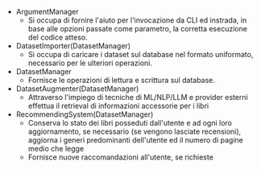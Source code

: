 - ArgumentManager
	- Si occupa di fornire l'aiuto per l'invocazione da CLI ed instrada, in base alle opzioni passate come parametro, la corretta esecuzione del codice atteso.
- DatasetImporter(DatasetManager)
	- Si occupa di caricare i dataset sul database nel formato uniformato, necessario per le ulteriori operazioni.
- DatasetManager
	- Fornisce le operazioni di lettura e scrittura sul database.
- DatasetAugmenter(DatasetManager)
	- Attraverso l'impiego di tecniche di ML/NLP/LLM e provider esterni effettua il retrieval di informazioni accessorie per i libri
- RecommendingSystem(DatasetManager)
	- Conserva lo stato dei libri posseduti dall'utente e ad ogni loro aggiornamento, se necessario (se vengono lasciate recensioni), aggiorna i generi predominanti dell'utente ed il numero di pagine medio che legge
	- Fornisce nuove raccomandazioni all'utente, se richieste
